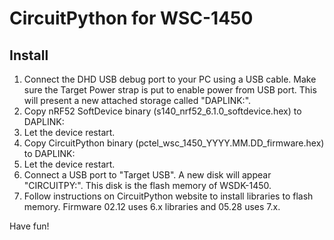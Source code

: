 # CircuitPython for WSC-1450

## Install

1.  Connect the DHD USB debug port to your PC using a USB cable. Make sure the Target Power strap is put to enable power from USB port. This will present a new attached storage called "DAPLINK:".
1.  Copy nRF52 SoftDevice binary (s140_nrf52_6.1.0_softdevice.hex) to DAPLINK:
1.  Let the device restart.
1.  Copy CircuitPython binary (pctel_wsc_1450_YYYY.MM.DD_firmware.hex) to DAPLINK:
1.  Let the device restart.
1.  Connect a USB port to "Target USB". A new disk will appear "CIRCUITPY:". This disk is the flash memory of WSDK-1450. 
1.  Follow instructions on CircuitPython website to install libraries to flash memory. Firmware 02.12 uses 6.x libraries and 05.28 uses 7.x.

Have fun!

